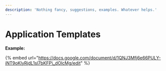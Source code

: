 ```yaml
---
description: 'Nothing fancy, suggestions, examples. Whatever helps.'
---
```


# Application Templates

**Example:**

{% embed url="https://docs.google.com/document/d/1QNJ3Mfj6e66PULY-iNT9oKlyRjdL1sl7bKFP\_dOlcMg/edit" %}



